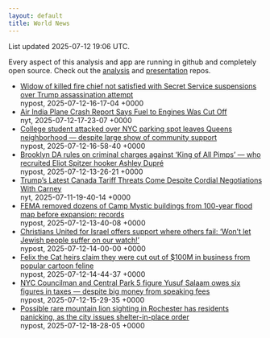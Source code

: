```yaml
---
layout: default
title: World News
---
```


<div markdown="0">
<div class="byline small text-muted">List updated <span class="datetime">2025-07-12 19:06 UTC</span>.</div>

<p>Every aspect of this analysis and app are running in github and completely open source. Check out the <a href="https://github.com/Castro-Media/Analysis">analysis</a> and <a href="https://github.com/Castro-Media/TopStoryReview.com">presentation</a> repos.</p>
<ul>
<li><a href='https://nypost.com/2025/07/12/us-news/corey-comperatores-widow-not-satisfied-with-secret-service-suspensions/'>Widow of killed fire chief not satisfied with Secret Service suspensions over Trump assassination attempt</a><div class='byline small text-muted'>nypost, <span class="datetime">2025-07-12-16-17-04 +0000</span></div></li>
<li><a href='https://www.nytimes.com/2025/07/11/world/asia/air-india-crash-report.html'>Air India Plane Crash Report Says Fuel to Engines Was Cut Off</a><div class='byline small text-muted'>nyt, <span class="datetime">2025-07-12-17-23-07 +0000</span></div></li>
<li><a href='https://nypost.com/2025/07/12/us-news/college-student-in-parking-spot-brawl-reunites-lone-rescuer/'>College student attacked over NYC parking spot leaves Queens neighborhood &#8212; despite large show of community support</a><div class='byline small text-muted'>nypost, <span class="datetime">2025-07-12-16-58-40 +0000</span></div></li>
<li><a href='https://nypost.com/2025/07/12/us-news/king-of-all-pimps-who-recruited-then-ny-gov-eliot-spitzer-hooker-ashley-dupre-cleared-in-spat-with-youtuber/'>Brooklyn DA rules on criminal charges against &#8216;King of All Pimps&#8217; &#8212; who recruited Eliot Spitzer hooker Ashley Dupr&#233;</a><div class='byline small text-muted'>nypost, <span class="datetime">2025-07-12-13-26-21 +0000</span></div></li>
<li><a href='https://www.nytimes.com/2025/07/11/world/canada/canada-trump-tariffs-trade-talks.html'>Trump&#8217;s Latest Canada Tariff Threats Come Despite Cordial Negotiations With Carney</a><div class='byline small text-muted'>nyt, <span class="datetime">2025-07-11-19-40-14 +0000</span></div></li>
<li><a href='https://nypost.com/2025/07/12/us-news/fema-removed-dozens-of-camp-mystic-buildings-from-100-year-flood-map-before-expansion-records/'>FEMA removed dozens of Camp Mystic buildings from 100-year flood map before expansion: records</a><div class='byline small text-muted'>nypost, <span class="datetime">2025-07-12-13-40-08 +0000</span></div></li>
<li><a href='https://nypost.com/2025/07/12/us-news/christians-united-for-israel-offers-support-where-many-fail/'>Christians United for Israel offers support where others fail: &#8216;Won&#8217;t let Jewish people suffer on our watch!&#8217;</a><div class='byline small text-muted'>nypost, <span class="datetime">2025-07-12-14-00-00 +0000</span></div></li>
<li><a href='https://nypost.com/2025/07/12/us-news/felix-the-cat-heirs-claim-they-were-cut-out-of-100-million-lawsuit/'>Felix the Cat heirs claim they were cut out of $100M in business from popular cartoon feline</a><div class='byline small text-muted'>nypost, <span class="datetime">2025-07-12-14-44-37 +0000</span></div></li>
<li><a href='https://nypost.com/2025/07/12/us-news/yusuf-salaam-owes-six-figures-in-taxes-despite-speaking-fees/'>NYC Councilman and Central Park 5 figure Yusuf Salaam owes six figures in taxes &#8212; despite big money from speaking fees</a><div class='byline small text-muted'>nypost, <span class="datetime">2025-07-12-15-29-35 +0000</span></div></li>
<li><a href='https://nypost.com/2025/07/12/lifestyle/mountain-lion-possibly-sighted-in-this-new-york-city/'>Possible rare mountain lion sighting in Rochester has residents panicking, as the city issues shelter-in-place order</a><div class='byline small text-muted'>nypost, <span class="datetime">2025-07-12-18-28-05 +0000</span></div></li>
</ul>
</div>
